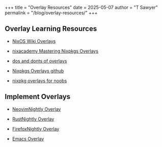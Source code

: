 +++
title = "Overlay Resources"
date = 2025-05-07
author = "T Sawyer"
permalink = "/blog/overlay-resources/"
+++

## Overlay Learning Resources

- [NixOS Wiki Overlays](https://nixos.wiki/wiki/Overlays)

- [nixacademy Mastering Nixpkgs Overlays](https://nixcademy.com/posts/mastering-nixpkgs-overlays-techniques-and-best-practice/)
- [dos and donts of overlays](https://flyingcircus.io/news/detailsansicht/nixos-the-dos-and-donts-of-nixpkgs-overlays)
- [Nixpkgs Overlays github](https://nbp.github.io/slides/NixCon/2017.NixpkgsOverlays/)

- [nixpkg overlays for noobs](https://bobvanderlinden.me/customizing-packages-in-nix/#using-modified-packages)

## Implement Overlays

- [NeovimNightly Overlay](https://github.com/nix-community/neovim-nightly-overlay/tree/master)

- [RustNightly Overlay](https://github.com/oxalica/rust-overlay)

- [FirefoxNightly Overlay](https://github.com/mozilla/nixpkgs-mozilla)

- [Emacs Overlay](https://github.com/nix-community/emacs-overlay)
